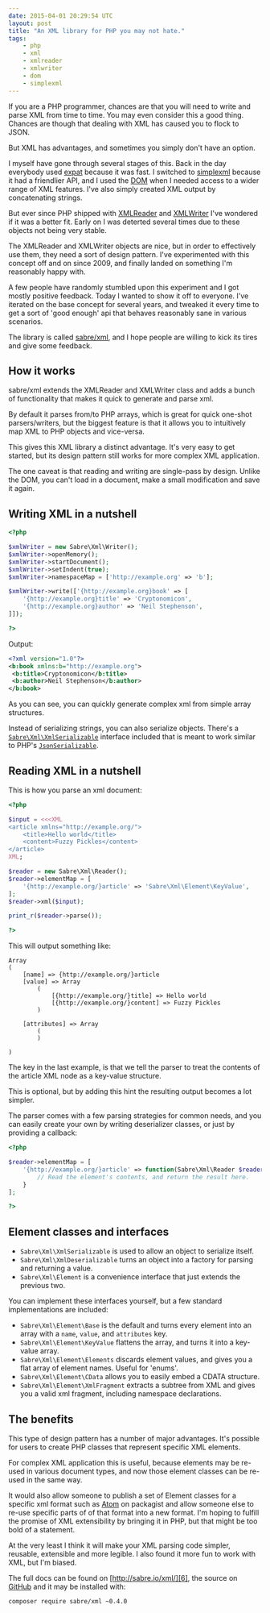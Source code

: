 ```yaml
---
date: 2015-04-01 20:29:54 UTC
layout: post
title: "An XML library for PHP you may not hate."
tags:
    - php
    - xml
    - xmlreader
    - xmlwriter
    - dom
    - simplexml
---
```


If you are a PHP programmer, chances are that you will need to write and parse
XML from time to time. You may even consider this a good thing. Chances are
though that dealing with XML has caused you to flock to JSON.

But XML has advantages, and sometimes you simply don't have an option.

I myself have gone through several stages of this. Back in the day everybody
used [expat][1] because it was fast. I switched to [simplexml][2] because it
had a friendlier API, and I used the [DOM][3] when I needed access to a wider
range of XML features. I've also simply created XML output by concatenating
strings.

But ever since PHP shipped with [XMLReader][4] and [XMLWriter][5] I've
wondered if it was a better fit. Early on I was deterted several times due to
these objects not being very stable.

The XMLReader and XMLWriter objects are nice, but in order to effectively use
them, they need a sort of design pattern. I've experimented with this concept
off and on since 2009, and finally landed on something I'm reasonably happy
with.

A few people have randomly stumbled upon this experiment and I got mostly
positive feedback.  Today I wanted to show it off to everyone. I've iterated
on the base concept for several years, and tweaked it every time to get a sort
of 'good enough' api that behaves reasonably sane in various scenarios.

The library is called [sabre/xml][6], and I hope people are willing to kick
its tires and give some feedback.


How it works
------------

sabre/xml extends the XMLReader and XMLWriter class and adds a bunch of
functionality that makes it quick to generate and parse xml.

By default it parses from/to PHP arrays, which is great for quick one-shot
parsers/writers, but the biggest feature is that it allows you to intuitively
map XML to PHP objects and vice-versa.

This gives this XML library a distinct advantage. It's very easy to get
started, but its design pattern still works for more complex XML application.

The one caveat is that reading and writing are single-pass by design. Unlike
the DOM, you can't load in a document, make a small modification and save it
again.


Writing XML in a nutshell
-------------------------


```php
<?php

$xmlWriter = new Sabre\Xml\Writer();
$xmlWriter->openMemory();
$xmlWriter->startDocument();
$xmlWriter->setIndent(true);
$xmlWriter->namespaceMap = ['http://example.org' => 'b'];

$xmlWriter->write(['{http://example.org}book' => [
    '{http://example.org}title' => 'Cryptonomicon',
    '{http://example.org}author' => 'Neil Stephenson',
]]);

?>
```

Output:

```xml
<?xml version="1.0"?>
<b:book xmlns:b="http://example.org">
 <b:title>Cryptonomicon</b:title>
 <b:author>Neil Stephenson</b:author>
</b:book>
```

As you can see, you can quickly generate complex xml from simple array
structures.

Instead of serializing strings, you can also serialize objects. There's a
[`Sabre\Xml\XmlSerializable`][10] interface included that is meant to work similar
to PHP's [`JsonSerializable`][7].


Reading XML in a nutshell
-------------------------

This is how you parse an xml document:

```php
<?php

$input = <<<XML
<article xmlns="http://example.org/">
    <title>Hello world</title>
    <content>Fuzzy Pickles</content>
</article>
XML;

$reader = new Sabre\Xml\Reader();
$reader->elementMap = [
    '{http://example.org/}article' => 'Sabre\Xml\Element\KeyValue',
];
$reader->xml($input);

print_r($reader->parse());

?>
```

This will output something like:

```
Array
(
    [name] => {http://example.org/}article
    [value] => Array
        (
            [{http://example.org/}title] => Hello world
            [{http://example.org/}content] => Fuzzy Pickles
        )

    [attributes] => Array
        (
        )

)
```

The key in the last example, is that we tell the parser to treat the contents
of the article XML node as a key-value structure.

This is optional, but by adding this hint the resulting output becomes a lot
simpler.

The parser comes with a few parsing strategies for common needs, and you can
easily create your own by writing deserializer classes, or just by providing a
callback:

```php
<?php

$reader->elementMap = [
    '{http://example.org/}article' => function(Sabre\Xml\Reader $reader) {
        // Read the element's contents, and return the result here.
    }
];

?>
```

Element classes and interfaces
------------------------------

* `Sabre\Xml\XmlSerializable` is used to allow an object to serialize itself.
* `Sabre\Xml\XmlDeserializable` turns an object into a factory for parsing and returning a value.
* `Sabre\Xml\Element` is a convenience interface that just extends the previous two.

You can implement these interfaces yourself, but a few standard implementations are included:

* `Sabre\Xml\Element\Base` is the default and turns every element into an array with a `name`, `value`, and `attributes` key.
* `Sabre\Xml\Element\KeyValue` flattens the array, and turns it into a key-value array.
* `Sabre\Xml\Element\Elements` discards element values, and gives you a flat array of element names. Useful for 'enums'.
* `Sabre\Xml\Element\CData` allows you to easily embed a CDATA structure.
* `Sabre\Xml\Element\XmlFragment` extracts a subtree from XML and gives you a valid xml fragment, including namespace declarations.


The benefits
------------

This type of design pattern has a number of major advantages. It's possible
for users to create PHP classes that represent specific XML elements.

For complex XML application this is useful, because elements may be re-used
in various document types, and now those element classes can be re-used in
the same way.

It would also allow someone to publish a set of Element classes for a specific
xml format such as [Atom][8] on packagist and allow someone else to re-use
specific parts of of that format into a new format. I'm hoping to fulfill the
promise of XML extensibility by bringing it in PHP, but that might be too bold
of a statement.

At the very least I think it will make your XML parsing code simpler, reusable,
extensible and more legible. I also found it more fun to work with XML, but
I'm biased.

The full docs can be found on [http://sabre.io/xml/][6], the source on
[GitHub][9] and it may be installed with:

    composer require sabre/xml ~0.4.0

[1]: http://php.net/manual/en/book.xml.php
[2]: http://php.net/manual/en/book.simplexml.php
[3]: http://php.net/manual/en/book.dom.php
[4]: http://php.net/manual/en/book.xmlreader.php
[5]: http://php.net/manual/en/book.xmlwriter.php
[6]: http://sabre.io/xml/ "sabre/xml homepage"
[7]: http://php.net/manual/en/class.jsonserializable.php "JsonSerializable"
[8]: https://tools.ietf.org/html/rfc4287
[9]: https://github.com/fruux/sabre-xml/
[10]: https://github.com/fruux/sabre-xml/blob/master/lib/XmlSerializable.php
